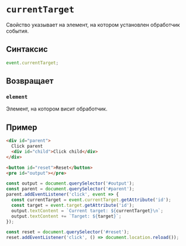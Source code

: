 # `currentTarget`

Свойство указывает на элемент, на котором установлен обработчик события.

## Синтаксис

```js
event.currentTarget;
```

## Возвращает

### `element`

Элемент, на котором висит обработчик.

## Пример

```html
<div id="parent">
  Click parent
  <div id="child">Click child</div>
</div>

<button id="reset">Reset</button>
<pre id="output"></pre>
```

```js
const output = document.querySelector('#output');
const parent = document.querySelector('#parent');
parent.addEventListener('click', event => {
  const currentTarget = event.currentTarget.getAttribute('id');
  const target = event.target.getAttribute('id');
  output.textContent = `Current target: ${currentTarget}\n`;
  output.textContent += `Target: ${target}`;
});

const reset = document.querySelector('#reset');
reset.addEventListener('click', () => document.location.reload());
```

